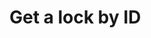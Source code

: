 #  Get a lock by ID

<api-endpoint openapi-path="../../../apis/locks.yaml" method="GET" endpoint="/api/v1/locks/{id}"/>